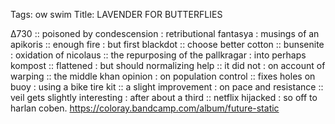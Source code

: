 Tags: ow swim
Title: LAVENDER FOR BUTTERFLIES 
  
∆730 :: poisoned by condescension : retributional fantasya : musings of an apikoris :: enough fire : but first blackdot :: choose better cotton :: bunsenite : oxidation of nicolaus :: the repurposing of the pallkragar : into perhaps kompost :: flattened : but should normalizing help :: it did not : on account of warping :: the middle khan opinion : on population control :: fixes holes on buoy : using a bike tire kit :: a slight improvement : on pace and resistance :: veil gets slightly interesting : after about a third :: netflix hijacked : so off to harlan coben. 
<https://coloray.bandcamp.com/album/future-static>  

